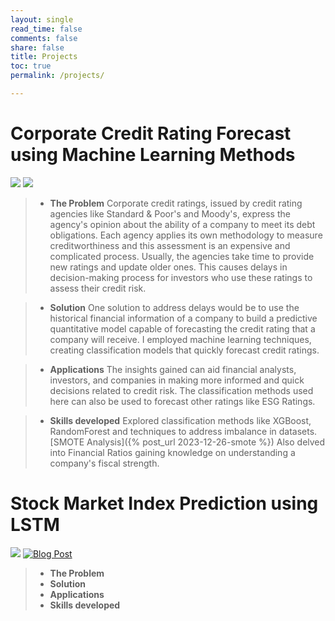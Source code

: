 ```yaml
---
layout: single
read_time: false
comments: false
share: false
title: Projects
toc: true
permalink: /projects/

---
```

# Corporate Credit Rating Forecast using Machine Learning Methods
[![](https://img.shields.io/badge/GitHub-View_Repository-blue?logo=GitHub)](https://github.com/monishagopalan/credit-rating-forecast) [![](https://img.shields.io/badge/Blog-Read%20Now-brightgreen)](https://monishagopalan.github.io/projects/credit-rating-forecast)

> - **The Problem** Corporate credit ratings, issued by credit rating agencies like Standard & Poor's and Moody's, express the agency's opinion about the ability of a company to meet its debt obligations. Each agency applies its own methodology to measure creditworthiness and this assessment is an expensive and complicated process. Usually, the agencies take time to provide new ratings and update older ones. This causes delays in decision-making process for investors who use these ratings to assess their credit risk. 

> - **Solution** One solution to address delays would be to use the historical financial information of a company to build a predictive quantitative model capable of forecasting the credit rating that a company will receive. I employed machine learning techniques, creating classification models that quickly forecast credit ratings. 

> - **Applications** The insights gained can aid financial analysts, investors, and companies in making more informed and quick decisions related to credit risk. The classification methods used here can also be used to forecast other ratings like ESG Ratings.

> - **Skills developed** Explored classification methods like XGBoost, RandomForest and techniques to address imbalance in datasets.
[SMOTE Analysis]({% post_url 2023-12-26-smote %}) Also delved into Financial Ratios gaining knowledge on understanding a company's fiscal strength.

# Stock Market Index Prediction using LSTM
[![](https://img.shields.io/badge/GitHub-View_Repository-blue?logo=GitHub)](https://github.com/monishagopalan/market-index-prediction) [![Blog Post](https://img.shields.io/badge/Blog-Read%20Now-brightgreen)](Your_Blog_Post_Link)

> - **The Problem** 
> - **Solution**
> - **Applications** 
> - **Skills developed** 
